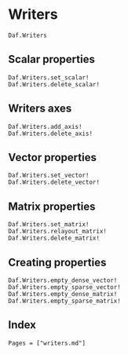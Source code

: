 # Writers

```@docs
Daf.Writers
```

## Scalar properties

```@docs
Daf.Writers.set_scalar!
Daf.Writers.delete_scalar!
```

## Writers axes

```@docs
Daf.Writers.add_axis!
Daf.Writers.delete_axis!
```

## Vector properties

```@docs
Daf.Writers.set_vector!
Daf.Writers.delete_vector!
```

## Matrix properties

```@docs
Daf.Writers.set_matrix!
Daf.Writers.relayout_matrix!
Daf.Writers.delete_matrix!
```

## Creating properties

```@docs
Daf.Writers.empty_dense_vector!
Daf.Writers.empty_sparse_vector!
Daf.Writers.empty_dense_matrix!
Daf.Writers.empty_sparse_matrix!
```

## Index

```@index
Pages = ["writers.md"]
```

